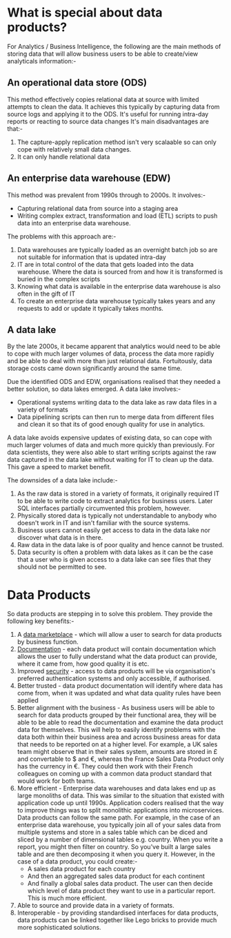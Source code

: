 # What is special about data products?

For Analytics / Business Intelligence, the following are the main methods of storing data that will allow business users to be able to create/view analyticals information:-

## An operational data store (ODS)
This method effectively copies relational data at source with limited attempts to clean the data. 
It achieves this typically by capturing data from source logs and applying it to the ODS.
It's useful for running intra-day reports or reacting to source data changes
It's main disadvantages are that:-
  1. The capture-apply replication method isn't very scalaable so can only cope with relatively small data changes.
  2. It can only handle relational data

## An enterprise data warehouse (EDW)
This method was prevalent from 1990s through to 2000s. It involves:-
* Capturing relational data from source into a staging area
* Writing complex extract, transformation and load (ETL) scripts to push data into an enterprise data warehouse.

The problems with this approach are:-
1. Data warehouses are typically loaded as an overnight batch job so are not suitable for information that is updated intra-day
2. IT are in total control of the data that gets loaded into the data warehouse. Where the data is sourced from and how it is transformed is buried in the complex scripts
3. Knowing what data is available in the enterprise data warehouse is also often in the gift of IT
4. To create an enterprise data warehouse typically takes years and any requests to add or update it typically takes months.

## A data lake

By the late 2000s, it became apparent that analytics would need to be able to cope with much larger volumes of data, process the data more rapidly and be able to deal with more than just relational data. Fortuitously, data storage costs came down significantly around the same time.

Due the identified ODS and EDW, organisations realised that they needed a better solution, so data lakes emerged. 
A data lake involves:-
* Operational systems writing data to the data lake as raw data files in a variety of formats
* Data pipelining scripts can then run to merge data from different files and clean it so that its of good enough quality for use in analytics.

A data lake avoids expensive updates of existing data, so can cope with much larger volumes of data and much more quickly than previously. For data scientists, they were also able to start writing scripts against the raw data captured in the data lake without waiting for IT to clean up the data. This gave a speed to market benefit.

The downsides of a data lake include:-
1. As the raw data is stored in a variety of formats, it originally required IT to be able to write code to extract analytics for business users. Later SQL interfaces partially circumvented this problem, however.
2. Physically stored data is typically not understandable to anybody who doesn't work in IT and isn't familiar with the source systems.
3. Business users cannot easily get access to data in the data lake nor discover what data is in there. 
4. Raw data in the data lake is of poor quality and hence cannot be trusted.
5. Data security is often a problem with data lakes as it can be the case that a user who is given access to a data lake can see files that they should not be permitted to see.

# Data Products
So data products are stepping in to solve this problem. They provide the following key benefits:-

1. A [data marketplace](data-marketplace.md) - which will allow a user to search for data products by business function.
2. [Documentation](dp-docs_and_metadata.md) - each data product will contain documentation which allows the user to fully understand what the data product can provide, where it came from, how good quality it is etc.
3. Improved [security](dp-authentication.md) - access to data products will be via organisation's preferred authentication systems and only accessible, if authorised.
4. Better trusted - data product documentation will identify where data has come from, when it was updated and what data quality rules have been applied
5. Better alignment with the business - As business users will be able to search for data products grouped by their functional area, they will be able to be able to read the documentation and examine the data product data for themselves. This will help to easily identify problems with the data both within their business area and across business areas for data that needs to be reported on at a higher level. For example, a UK sales team might observe that in their sales system, amounts are stored in £ and convertable to $ and €, whereas the France Sales Data Product only has the currency in €. They could then work with their French colleagues on coming up with a common data product standard that would work for both teams.
6. More efficient - Enterprise data warehouses and data lakes end up as large monoliths of data. This was similar to the situation that existed with application code up until 1990s. Application coders realised that the way to improve things was to split monolithic applications into microservices. Data products can follow the same path.
For example, in the case of an enterprise data warehouse, you typically join all of your sales data from multiple systems and store in a sales table which can be diced and sliced by a number of dimensional tables e.g. country. When you write a report, you might then filter on country. So you've built a large sales table and are then decomposing it when you query it.
However, in the case of a data product, you could create:-
   * A sales data product for each country
   * And then an aggregated sales data product for each continent
   * And finally a global sales data product. 
The user can then decide which level of data product they want to use in a particular report. This is much more efficient. 
7. Able to source and provide data in a variety of formats.
8. Interoperable - by providing standardised interfaces for data products, data products can be linked together like Lego bricks to provide much more sophisticated solutions.